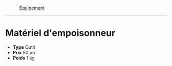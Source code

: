 ﻿---
!Equipment
Type: Outil
Price: 50 po
Weight: 1 kg
Id: equipment_hd.md#matériel-dempoisonneur
ParentLink: equipment_hd.md#Équipement
Name: Matériel d'empoisonneur
ParentName: Équipement
NameLevel: 1
Attributes: {}
---
> [Équipement](hd_equipment.md)

---

# Matériel d'empoisonneur

- **Type** Outil
- **Prix** 50 po
- **Poids** 1 kg

